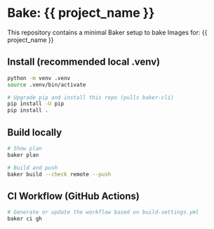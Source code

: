# Bake: {{ project_name }}

This repository contains a minimal Baker setup to bake Images for: {{ project_name }}

## Install (recommended local .venv)

```bash
python -m venv .venv
source .venv/bin/activate

# Upgrade pip and install this repo (pulls baker-cli)
pip install -U pip
pip install .
```

## Build locally

```bash
# Show plan
baker plan

# Build and push
baker build --check remote --push
```

## CI Workflow (GitHub Actions)

```bash
# Generate or update the workflow based on build-settings.yml
baker ci gh
```
